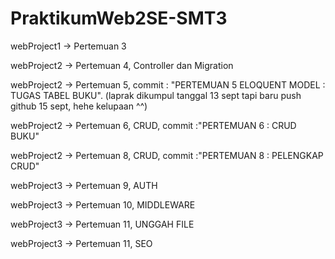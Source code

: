 # PraktikumWeb2SE-SMT3

webProject1 -> Pertemuan 3

webProject2 -> Pertemuan 4, Controller dan Migration

webProject2 -> Pertemuan 5, commit : "PERTEMUAN 5 ELOQUENT MODEL : TUGAS TABEL BUKU".
(laprak dikumpul tanggal 13 sept tapi baru push github 15 sept, hehe kelupaan ^^)

webProject2 -> Pertemuan 6, CRUD, commit :"PERTEMUAN 6 : CRUD BUKU"

webProject2 -> Pertemuan 8, CRUD, commit :"PERTEMUAN 8 : PELENGKAP CRUD"

webProject3 -> Pertemuan 9, AUTH

webProject3 -> Pertemuan 10, MIDDLEWARE

webProject3 -> Pertemuan 11, UNGGAH FILE

webProject3 -> Pertemuan 11, SEO
